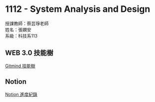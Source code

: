 # 1112 - System Analysis and Design 
授課教師：蔡芸琤老師  
姓名：張嫻安  
系級：科技系113

## WEB 3.0 技能樹
[Gitmind 技能樹](https://gitmind.com/app/docs/ml1hlgg3)

## Notion
[Notion 進度紀錄](https://pricey-arch-e14.notion.site/SAD-eda77d94e15c475d8ae7c8cfe7c91bda)

<!-- 
## 說明
1. Blockchain Knowledge
* https://www.coursera.org/learn/introduction-blockchain-technologies#syllabus

### DApps
Decentralized applications are software applications that run on a blockchain network that offers greater security, transparency, and decentralization. Built on decentralized infrastructure means that they are not controlled by a single entity or organization, but rather by a network of nodes that work together to maintain the blockchain. It is designed to provide users with greater control over their data and assets, as well as increasing security and transparency. They can be used for a wide range of purposes, including financial services, gaming, social networking, and more.


### Cryptocurrency Wallet
Cryptocurrency wallet allows users to interact with the dApp, make transactions, and store their digital assets. The blockchain network that will be used for dApp development is Ethereum.

2. DApps Development
* https://www.coursera.org/learn/decentralized-apps-on-blockchain#syllabus
-->

